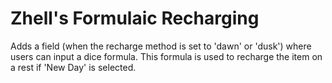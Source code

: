 # Zhell's Formulaic Recharging
Adds a field (when the recharge method is set to 'dawn' or 'dusk') where users can input a dice formula. This formula is used to recharge the item on a rest if 'New Day' is selected.
